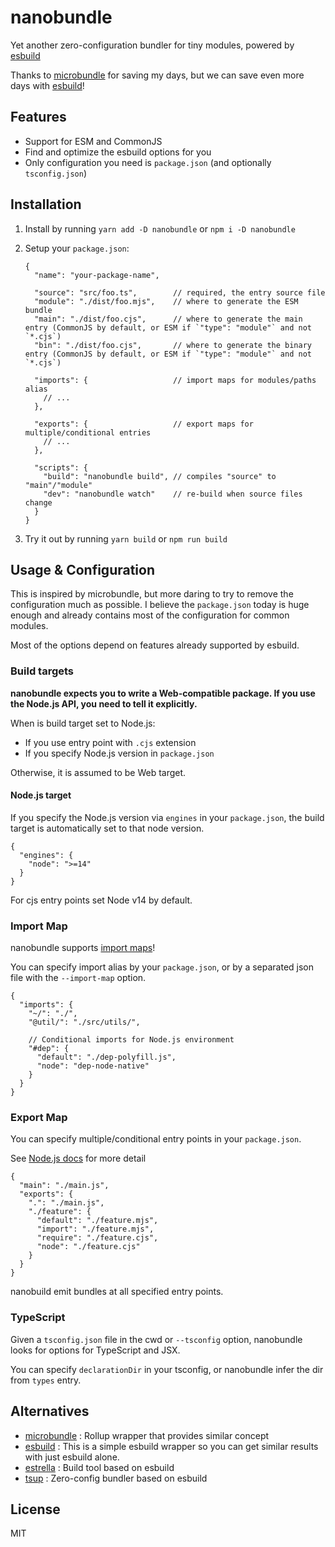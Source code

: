 # nanobundle

Yet another zero-configuration bundler for tiny modules, powered by [esbuild]

Thanks to [microbundle] for saving my days, but we can save even more days with [esbuild]!

## Features

- Support for ESM and CommonJS
- Find and optimize the esbuild options for you
- Only configuration you need is `package.json` (and optionally `tsconfig.json`)

## Installation

1. Install by running `yarn add -D nanobundle` or `npm i -D nanobundle`

2. Setup your `package.json`:
   ```jsonc
   {
     "name": "your-package-name",

     "source": "src/foo.ts",        // required, the entry source file
     "module": "./dist/foo.mjs",    // where to generate the ESM bundle
     "main": "./dist/foo.cjs",      // where to generate the main entry (CommonJS by default, or ESM if `"type": "module"` and not `*.cjs`)
     "bin": "./dist/foo.cjs",       // where to generate the binary entry (CommonJS by default, or ESM if `"type": "module"` and not `*.cjs`)

     "imports": {                   // import maps for modules/paths alias
       // ...
     },

     "exports": {                   // export maps for multiple/conditional entries
       // ...
     },

     "scripts": {
       "build": "nanobundle build", // compiles "source" to "main"/"module"
       "dev": "nanobundle watch"    // re-build when source files change
     }
   }
   ```

3. Try it out by running `yarn build` or `npm run build`

## Usage & Configuration

This is inspired by microbundle, but more daring to try to remove the configuration much as possible. I believe the `package.json` today is huge enough and already contains most of the configuration for common modules.

Most of the options depend on features already supported by esbuild.

### Build targets

**nanobundle expects you to write a Web-compatible package. If you use the Node.js API, you need to tell it explicitly.**

When is build target set to Node.js:
- If you use entry point with `.cjs` extension
- If you specify Node.js version in `package.json`

Otherwise, it is assumed to be Web target.

#### Node.js target

If you specify the Node.js version via `engines` in your `package.json`, the build target is automatically set to that node version.

```jsonc
{
  "engines": {
    "node": ">=14"
  }
}
```

For cjs entry points set Node v14 by default.

### Import Map

nanobundle supports [import maps](https://github.com/WICG/import-maps)!

You can specify import alias by your `package.json`, or by a separated json file with the `--import-map` option.

```jsonc
{
  "imports": {
    "~/": "./",
    "@util/": "./src/utils/",

    // Conditional imports for Node.js environment
    "#dep": {
      "default": "./dep-polyfill.js",
      "node": "dep-node-native"
    }
  }
}
```

### Export Map

You can specify multiple/conditional entry points in your `package.json`.

See [Node.js docs](https://nodejs.org/api/packages.html#packages_package_entry_points) for more detail

```jsonc
{
  "main": "./main.js",
  "exports": {
    ".": "./main.js",
    "./feature": {
      "default": "./feature.mjs",
      "import": "./feature.mjs",
      "require": "./feature.cjs",
      "node": "./feature.cjs"
    }
  }
}
```

nanobuild emit bundles at all specified entry points.

### TypeScript

Given a `tsconfig.json` file in the cwd or `--tsconfig` option, nanobundle looks for options for TypeScript and JSX.

You can specify `declarationDir` in your tsconfig, or nanobundle infer the dir from `types` entry.

## Alternatives

- [microbundle] : Rollup wrapper that provides similar concept
- [esbuild] : This is a simple esbuild wrapper so you can get similar results with just esbuild alone.
- [estrella] : Build tool based on esbuild
- [tsup] : Zero-config bundler based on esbuild

## License

MIT

[esbuild]: https://esbuild.github.io/
[microbundle]: https://github.com/developit/microbundle
[estrella]: https://github.com/rsms/estrella
[tsup]: https://tsup.egoist.sh/
